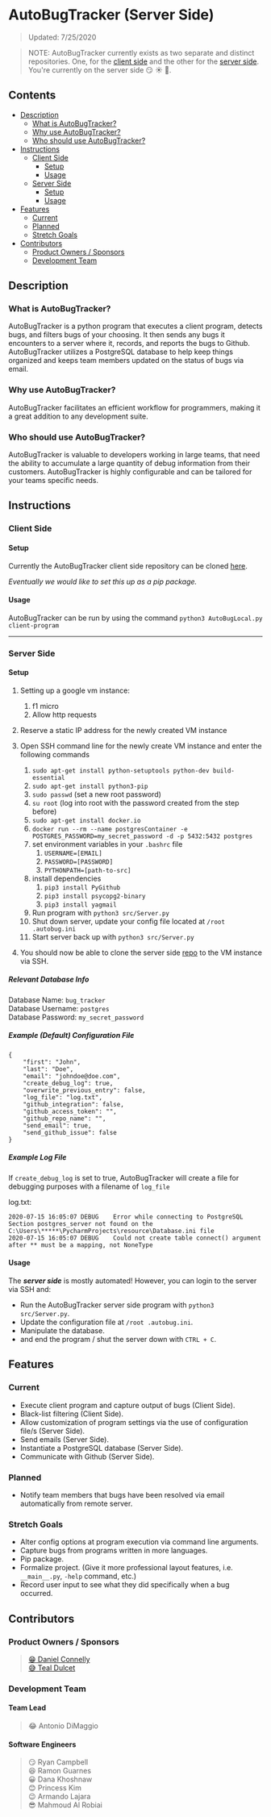 # AutoBugTracker (Server Side)
> Updated: 7/25/2020

> NOTE: AutoBugTracker currently exists as two separate and distinct repositories. One, for the [client side](https://github.com/Danc2050/AutoBugLocal) and the other for the [server side](https://github.com/Danc2050/TheBugTracker). You're currently on the server side :smirk: :sunny: :ocean:.

## Contents
* [Description](#description)
	* [What is AutoBugTracker?](#what-is-autobugtracker)
	* [Why use AutoBugTracker?](#why-use-autobugtracker)
	* [Who should use AutoBugTracker?](#who-should-use-autobugtracker)
* [Instructions](#instructions)
    * [Client Side](#client-side-setup)
	    * [Setup](#setup-1)
	    * [Usage](#usage-1)
    * [Server Side](#server-side-setup)
        * [Setup](#setup-2)
        * [Usage](#usage-2)
* [Features](#features)
	* [Current](#current)
	* [Planned](#planned)
	* [Stretch Goals](#stretch-goals)
* [Contributors](#contributors)
	* [Product Owners / Sponsors](#product-owners--sponsors)
	* [Development Team](#development-team)

## Description
### What is AutoBugTracker?
AutoBugTracker is a python program that executes a client program, detects bugs, and filters bugs of your choosing. It then sends any bugs it encounters to a server where it, records, and reports the bugs to Github. AutoBugTracker utilizes a PostgreSQL database to help keep things organized and keeps team members updated on the status of bugs via email.

### Why use AutoBugTracker?
AutoBugTracker facilitates an efficient workflow for programmers, making it a great addition to any development suite.

### Who should use AutoBugTracker?
AutoBugTracker is valuable to developers working in large teams, that need the ability to accumulate a large quantity of debug information from their customers. AutoBugTracker is highly configurable and can be tailored for your teams specific needs.

## Instructions
### Client Side
#### Setup
Currently the AutoBugTracker client side repository can be cloned [here](https://github.com/Danc2050/AutoBugLocal).  
  
_Eventually we would like to set this up as a pip package._

#### Usage
AutoBugTracker can be run by using the command `python3 AutoBugLocal.py client-program`

---

### Server Side
#### Setup
1. Setting up a google vm instance:
    1. f1 micro 
    2. Allow http requests

2. Reserve a static IP address for the newly created VM instance

3. Open SSH command line for the newly create VM instance and enter the following commands
    1. `sudo apt-get install python-setuptools python-dev build-essential`
    2. `sudo apt-get install python3-pip`
    3. `sudo passwd` (set a new root password)
    4. `su root` (log into root with the password created from the step before)
    5. `sudo apt-get install docker.io`
    6. `docker run --rm --name postgresContainer -e POSTGRES_PASSWORD=my_secret_password -d -p 5432:5432 postgres`
    7. set environment variables in your `.bashrc` file
        1. `USERNAME=[EMAIL]`
        2. `PASSWORD=[PASSWORD]`
        3. `PYTHONPATH=[path-to-src]`
    8. install dependencies
        1. `pip3 install PyGithub`  
        2. `pip3 install psycopg2-binary`  
        3. `pip3 install yagmail`
    9. Run program with `python3 src/Server.py`
    10. Shut down server, update your config file located at `/root .autobug.ini`
    11. Start server back up with `python3 src/Server.py`

4. You should now be able to clone the server side [repo](https://github.com/Danc2050/TheBugTracker) to the VM instance via SSH.

##### Relevant Database Info

Database Name: `bug_tracker`  
Database Username: `postgres`  
Database Password: `my_secret_password`

##### Example (Default) Configuration File

```
{
    "first": "John",
    "last": "Doe",
    "email": "johndoe@doe.com",
    "create_debug_log": true,
    "overwrite_previous_entry": false,
    "log_file": "log.txt",
    "github_integration": false,
    "github_access_token": "",
    "github_repo_name": "",
    "send_email": true,
    "send_github_issue": false
}
```

##### Example Log File
If `create_debug_log` is set to true, AutoBugTracker will create a file for debugging purposes with a filename of `log_file`  
  
log.txt:  
```
2020-07-15 16:05:07 DEBUG    Error while connecting to PostgreSQL Section postgres_server not found on the C:\Users\*****\PycharmProjects\resource\Database.ini file 
2020-07-15 16:05:07 DEBUG    Could not create table connect() argument after ** must be a mapping, not NoneType
```

#### Usage
The **_server side_** is mostly automated! However, you can login to the server via SSH and:  
* Run the AutoBugTracker server side program with `python3 src/Server.py`.
* Update the configuration file at `/root .autobug.ini`.
* Manipulate the database.
* and end the program / shut the server down with `CTRL + C`.

## Features
### Current
* Execute client program and capture output of bugs (Client Side).
* Black-list filtering (Client Side).
* Allow customization of program settings via the use of configuration file/s (Server Side).
* Send emails (Server Side).
* Instantiate a PostgreSQL database (Server Side).
* Communicate with Github (Server Side).

### Planned
* Notify team members that bugs have been resolved via email automatically from remote server.

### Stretch Goals
* Alter config options at program execution via command line arguments.
* Capture bugs from programs written in more languages.
* Pip package.
* Formalize project. (Give it more professional layout features, i.e. `__main__.py`, `-help` command, etc.)
* Record user input to see what they did specifically when a bug occurred.

## Contributors
### Product Owners / Sponsors
> [:grin: Daniel Connelly](https://www.linkedin.com/in/dconnelly2/)  
> [:sweat_smile: Teal Dulcet](https://www.tealdulcet.com/)

### Development Team
#### Team Lead
> :joy: Antonio DiMaggio

#### Software Engineers
> :smirk: Ryan Campbell  
> :laughing: Ramon Guarnes  
> :grinning: Dana Khoshnaw  
> :blush: Princess Kim  
> :wink: Armando Lajara  
> :sunglasses: Mahmoud Al Robiai
